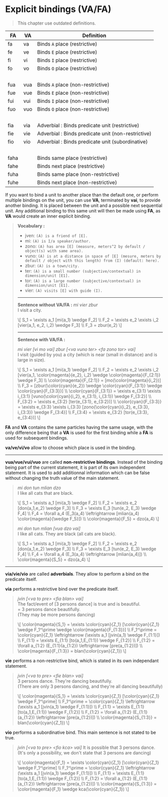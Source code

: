 # Explicit bindings (VA/FA)

> This chapter use outdated definitions.

| FA     | VA  | Definition                                                 |
| ------ | --- | ---------------------------------------------------------- |
| fa     | va  | Binds `A` place (restrictive)                              |
| fe     | ve  | Binds `E` place (restrictive)                              |
| fi     | vi  | Binds `I` place (restrictive)                              |
| fo     | vo  | Binds `O` place (restrictive)                              |
| &nbsp; |     |                                                            |
| fua    | vua | Binds `A` place (non-restrictive)                          |
| fue    | vue | Binds `E` place (non-restrictive)                          |
| fui    | vui | Binds `I` place (non-restrictive)                          |
| fuo    | vuo | Binds `O` place (non-restrictive)                          |
| &nbsp; |     |                                                            |
| fia    | via | Adverbial : Binds predicate unit (restrictive)             |
| fie    | vie | Adverbial : Binds predicate unit (non-restrictive)         |
| fio    | vio | Adverbial : Binds predicate unit (subordinative)           |
| &nbsp; |     |                                                            |
| faha   |     | Binds same place (restrictive)                             |
| fahe   |     | Binds next place (restrictive)                             |
| fuha   |     | Binds same place (non-restrictive)                         |
| fuhe   |     | Binds next place (non-restrictive)                         |

If you want to bind a unit to another place than the default one, or perform
multiple bindings on the unit, you can use **VA**, terminated by **vai**, to
provide another binding. It is placed between the unit and a possible next
sequential unit. Any additional binding to this same unit will then be made
using **FA**, as **VA** would create an inner explicit binding.

> **Vocabulary :**
>
> - jven: `(A) is a friend of [E].`
> - mi: `(A) is I/a speaker/author.`
> - zono: `(A) has area [E] (measure, meters^2 by default / object(s) with same
>   area).`
> - vuno: `(A) is at a distance in space of [E] (mesure, meters by default /
>   object with this length) from (I) (default: here).`
> - zbur: `(A) is a town/city.`
> - ter: `(A) is a small number (subjective/contextual) in dimension/unit [E1].`
> - tor: `(A) is a large number (subjective/contextual) in dimension/unit [E1].`
> - vier: `(A) visits [E] with guide (I).`
>
> -----
>
> **Sentence without VA/FA :** *mi vier zbur*  
> I visit a city.
>
> \\[
> S_1 = \exists a_1 [mi(a_1) \wedge F_2] \\\\
> F_2 = \exists e_2 \exists i_2 [vier(a_1, e_2, i_2) \wedge F_3] \\\\
> F_3 = zbur(e_2)
> \\]
>
> -----
>
> **Sentence with VA/FA :**
>
> *mi vier [vi mo vai] zbur [\<va vuno ter> \<fa zono tor> vai]*  
> I visit (guided by you) a city (which is near (small in distance) and is large
> in size).
>
> \\[
> S_1 = \exists a_1 [mi(a_1) \wedge F_2] \\\\
> F_2 = \exists e_2 \exists i_2 [vier(a_1, \color{magenta}{e_2}, i_2) \wedge
>   \color{magenta}{F_{2:1}} \wedge F_3] \\\\
> \color{magenta}{F_{2:1}} = [mo(\color{magenta}{i_2})] \\\\
> F_3 = [zbur(\color{cyan}{e_2}) \wedge \color{cyan}{F_{3:1}} \wedge
> \color{cyan}{F_{3:3}}] \\\\
> \color{cyan}{F_{3:1}} = \exists e_{3:1} \exists i_{3:1}
> [vuno(\color{cyan}{i_2}, e_{3:1}, i_{3:1}) \wedge F_{3:2}] \\\\
> F_{3:2} = \exists e_{3:2} [ter(e_{3:1}, e_{3:2})] \\\\
> \color{cyan}{F_{3:3}} = \exists e_{3:3} \exists i_{3:3}
> [zono(\color{cyan}{i_2}, e_{3:3}, i_{3:3}) \wedge F_{3:4}] \\\\
> F_{3:4} = \exists e_{3:2} [tor(e_{3:3}, e_{3:4})] 
> \\]

**FA** and **VA** contains the same particles having the same usage, with the
only difference being that a **VA** is used for the first binding while a **FA**
is used for subsequent bindings.

**va/ve/vi/vo** allow to choose which place is used in the binding.

-----

**vua/vue/vui/vuo** are called **non-restrictive bindings**. Instead of the
binding being part of the current statement, it is part of its own independent
statement. It is used to add additionnal information which can be false without
changing the truth value of the main statement.

> *mi don tun mlian dzo*  
> I like all cats that are black.
>
> \\[
> S_1 = \exists a_1 [mi(a_1) \wedge F_2] \\\\
> F_2 = \exists e_2 [don(a_1,e_2) \wedge F_3] \\\\
> F_3 = \exists E_3 [tun(e_2, E_3) \wedge F_4] \\\\
> F_4 = \forall a_4 (E_3(a_4) \leftrightarrow [mlian(a_4) \color{magenta}{\wedge
> F_5}]) \\\\
> \color{magenta}{F_5} = dzo(a_4)
> \\]
>
> *mi don tun mlian [vua dzo vai]*  
> I like all cats. They are black (all cats are black).
>
> \\[
> S_1 = \exists a_1 [mi(a_1) \wedge F_2] \\\\
> F_2 = \exists e_2 [don(a_1,e_2) \wedge F_3] \\\\
> F_3 = \exists E_3 [tun(e_2, E_3) \wedge F_4] \\\\
> F_4 = \forall a_4 (E_3(a_4) \leftrightarrow [mlian(a_4)]) \\\\
> \color{magenta}{S_5} = dzo(a_4)
> \\]
>

----

**via/vie/vio** are called **adverbials**. They allow to perform a bind on the
predicate itself.

**via** performs a restrictive bind over the predicate itself.

> *jvin [\<va to pre\> \<fia blan\> vai]*  
> The fact/event of [3 persons dance] is true and is beautiful.  
> = 3 persons dance beautifully.  
> (They may be more persons dancing)
>
> \\[
> \color{magenta}{S_1} = \exists \color{cyan}{Z_1} [\color{cyan}{Z_1} \wedge
> F_1^\prime \wedge \color{magenta}{F_{1:3}}] \\\\
> F_1^\prime = \color{cyan}{Z_1} \leftrightarrow (\exists a_1 [jvin(a_1) \wedge
> F_{1:1}]) \\\\
> F_{1:1} = \exists E_{1:1} [to(a_1,E_{1:1}) \wedge F_{1:2}] \\\\
> F_{1:2} = \forall a_{1:2} (E_{1:1}(a_{1:2}) \leftrightarrow [pre(a_{1:2})])
> \\\\
> \color{magenta}{F_{1:3}} = blan(\color{cyan}{Z_1})
> \\]

**vie** performs a non-restrictive bind, which is stated in its own independant
statement.

> *jvin [\<va to pre\> \<fie blan\> vai]*  
> 3 persons dance. They're dancing beautifully.  
> (There are only 3 persons dancing, and they're all dancing beautifully)
>
> \\[
> \color{magenta}{S_1} = \exists \color{cyan}{Z_1} [\color{cyan}{Z_1} \wedge
> F_1^\prime] \\\\
> F_1^\prime = \color{cyan}{Z_1} \leftrightarrow (\exists a_1 [jvin(a_1) \wedge
> F_{1:1}]) \\\\
> F_{1:1} = \exists E_{1:1} [to(a_1,E_{1:1}) \wedge F_{1:2}] \\\\
> F_{1:2} = \forall a_{1:2} (E_{1:1}(a_{1:2}) \leftrightarrow [pre(a_{1:2})])
> \\\\
> \color{magenta}{S_{1:3}} = blan(\color{cyan}{Z_1})
> \\]

**vio** performs a subordinative bind. This main sentence is not stated to be
true.

> *jvin [\<va to pre\> \<fio kca\> vai]* It is possible that 3 persons dance.
> (It's only a possibility, we don't state that 3 persons are dancing)
>
> \\[
> \color{magenta}{F_1} = \exists \color{cyan}{Z_1} [\color{cyan}{Z_1} \wedge
> F_1^\prime] \\\\
> F_1^\prime = \color{cyan}{Z_1} \leftrightarrow (\exists a_1 [jvin(a_1) \wedge
> F_{1:1}]) \\\\
> F_{1:1} = \exists E_{1:1} [to(a_1,E_{1:1}) \wedge F_{1:2}] \\\\
> F_{1:2} = \forall a_{1:2} (E_{1:1}(a_{1:2}) \leftrightarrow [pre(a_{1:2})])
> \\\\
> \color{magenta}{S_{1:3}} = \color{magenta}{F_1} \wedge kca(\color{cyan}{Z_1})
> \\]